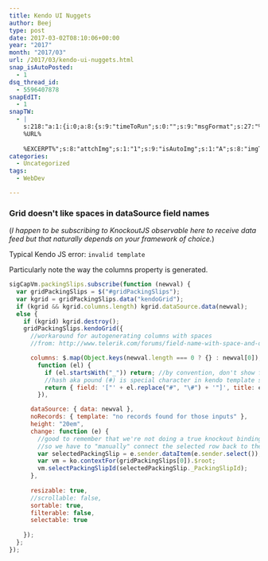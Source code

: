 ```yaml
---
title: Kendo UI Nuggets
author: Beej
type: post
date: 2017-03-02T08:10:06+00:00
year: "2017"
month: "2017/03"
url: /2017/03/kendo-ui-nuggets.html
snap_isAutoPosted:
  - 1
dsq_thread_id:
  - 5596407878
snapEdIT:
  - 1
snapTW:
  - |
    s:218:"a:1:{i:0;a:8:{s:9:"timeToRun";s:0:"";s:9:"msgFormat";s:27:"%TITLE%
    %URL%
    
    %EXCERPT%";s:8:"attchImg";s:1:"1";s:9:"isAutoImg";s:1:"A";s:8:"imgToUse";s:0:"";s:9:"isAutoURL";s:1:"A";s:8:"urlToUse";s:0:"";s:2:"do";i:0;}}";
categories:
  - Uncategorized
tags:
  - WebDev

---
```

### Grid doesn't like spaces in dataSource field names

(_I happen to be subscribing to KnockoutJS observable here to receive data feed but that naturally depends on your framework of choice._)
  
Typical Kendo JS error: `invalid template`
  
Particularly note the way the columns property is generated.
  
```js
sigCapVm.packingSlips.subscribe(function (newval) {
  var gridPackingSlips = $("#gridPackingSlips");
  var kgrid = gridPackingSlips.data("kendoGrid");
  if (kgrid && kgrid.columns.length) kgrid.dataSource.data(newval);
  else {
    if (kgrid) kgrid.destroy();
    gridPackingSlips.kendoGrid({
      //workaround for autogenerating columns with spaces
      //from: http://www.telerik.com/forums/field-name-with-space-and-other-than-numeric-creating-issues-to-load-the-grid#23fk8zzWZkioYCn7Tr4xFg

      columns: $.map(Object.keys(newval.length === 0 ? {} : newval[0]),
        function (el) {
          if (el.startsWith("_")) return; //by convention, don't show fields startin with "_"
          //hash aka pound (#) is special character in kendo template syntax
          return { field: '["' + el.replace("#", "\#") + '"]', title: el }
        }), 

      dataSource: { data: newval },
      noRecords: { template: "no records found for those inputs" },
      height: "20em",
      change: function (e) {
        //good to remember that we're not doing a true knockout binding here vs setting the grid's dataSource.data property above
        //so we have to "manually" connect the selected row back to the viewmodel here
        var selectedPackingSlip = e.sender.dataItem(e.sender.select());
        var vm = ko.contextFor(gridPackingSlips[0]).$root;
        vm.selectPackingSlipId(selectedPackingSlip._PackingSlipId);
      },
              
      resizable: true,
      //scrollable: false,
      sortable: true,
      filterable: false,
      selectable: true
          
    });
  };
});
  
```